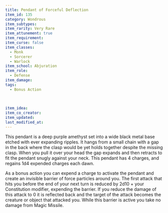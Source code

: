 ```yaml
---
title: Pendant of Forceful Deflection
item_id: 135
category: Wondrous
item_subtypes:
item_rarity: Very Rare
item_attunement: true
item_requirement:
item_curse: false
item_classes:
  - Monk
  - Sorcerer
  - Warlock
item_school: Abjuration
item_role:
  - Defense
item_damage:
tags:
  - Bonus Action
  
  
  
item_idea:
item_co_creator:
item_updated:
last_modified_at:
---
```


This pendant is a deep purple amethyst set into a wide black metal base etched with  ever expanding ripples. It hangs from a small chain with a gap in the back where the clasp would be yet holds together despite the missing clasp. When you pull it over your head the gap expands and then retracts to fit the pendant snugly against your neck. This pendant has 4 charges, and regains 1d4 expended charges each dawn.

As a bonus action you can expend a charge to activate the pendant and create an invisible barrier of force particles around you. The first attack that hits you before the end of your next turn is reduced by 2d10 + your Constitution modifier, expending the barrier. If you reduce the damage of this attack to 0 it is reflected back and the target of the attack becomes the creature or object that attacked you.
While this barrier is active you take no damage from <magic-spell>Magic Missile</magic-spell>.
